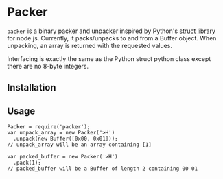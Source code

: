 # Packer
`packer` is a binary packer and unpacker inspired by Python's [struct
library](http://docs.python.org/library/struct.html) for node.js.
Currently, it packs/unpacks to and from a Buffer object. When unpacking,
an array is returned with the requested values.

Interfacing is exactly the same as the Python struct python class except
there are no 8-byte integers.

## Installation

## Usage
    Packer = require('packer');
    var unpack_array = new Packer('>H')
      .unpack(new Buffer([0x00, 0x01]));
    // unpack_array will be an array containing [1]

    var packed_buffer = new Packer('>H')
      .pack(1);
    // packed_buffer will be a Buffer of length 2 containing 00 01
